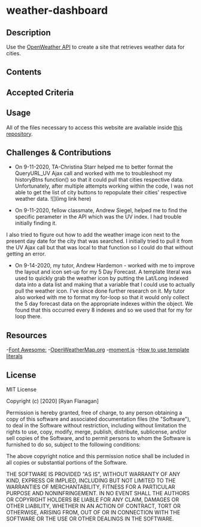# weather-dashboard

## Description
Use the [OpenWeather API](https://openweathermap.org/api) to create a site that retrieves weather data for cities. 


## Contents


## Accepted Criteria


## Usage
All of the files necessary to access this website are available inside [this repository]().


## Challenges & Contributions

- On 9-11-2020, TA-Christina Starr helped me to better format the QueryURL_UV Ajax call and worked with me to troubleshoot my historyBtns function() so that it could pull that cities respective data. Unfortunately, after multiple attempts working within the code,  I was not able to get the list of city buttons to repopulate their cities' respective weather data.
![](img link here)

- On 9-11-2020, fellow classmate, Andrew Siegel, helped me to find the specific perameter in the API which was the UV index. I had trouble initially finding it.

I also tried to figure out how to add the weather image icon next to the present day date for the city that was searched. I initially tried to pull it from the UV Ajax call but that was local to that function so I could do that without getting an error.

- On 9-14-2020, my tutor, Andrew Hardemon - worked with me to improve the layout and icon set-up for my 5 Day Forecast. A template literal was used to quickly grab the weather icon by putting the Lat/Long indexed data into a data list and making that a variable that I could use to actually pull the weather icon. I've since done further research on it. My tutor also worked with me to format my for-loop so that it would only collect the 5 day forecast data on the appropriate indexes within the object. We found that this occurred every 8 indexes and so we used that for my for loop there.

## Resources

-[Font Awesome:](https://fontawesome.com/icons/search)
-[OpenWeatherMap.org](https://openweathermap.org/current)
-[moment.js](https://momentjs.com/)
-[How to use template literals](https://www.geeksforgeeks.org/javascript-template-literals/)


## License

MIT License

Copyright (c) [2020] [Ryan Flanagan]

Permission is hereby granted, free of charge, to any person obtaining a copy of this software and associated documentation files (the "Software"), to deal in the Software without restriction, including without limitation the rights to use, copy, modify, merge, publish, distribute, sublicense, and/or sell copies of the Software, and to permit persons to whom the Software is furnished to do so, subject to the following conditions:

The above copyright notice and this permission notice shall be included in all copies or substantial portions of the Software.

THE SOFTWARE IS PROVIDED "AS IS", WITHOUT WARRANTY OF ANY KIND, EXPRESS OR IMPLIED, INCLUDING BUT NOT LIMITED TO THE WARRANTIES OF MERCHANTABILITY, FITNESS FOR A PARTICULAR PURPOSE AND NONINFRINGEMENT. IN NO EVENT SHALL THE AUTHORS OR COPYRIGHT HOLDERS BE LIABLE FOR ANY CLAIM, DAMAGES OR OTHER LIABILITY, WHETHER IN AN ACTION OF CONTRACT, TORT OR OTHERWISE, ARISING FROM, OUT OF OR IN CONNECTION WITH THE SOFTWARE OR THE USE OR OTHER DEALINGS IN THE SOFTWARE.